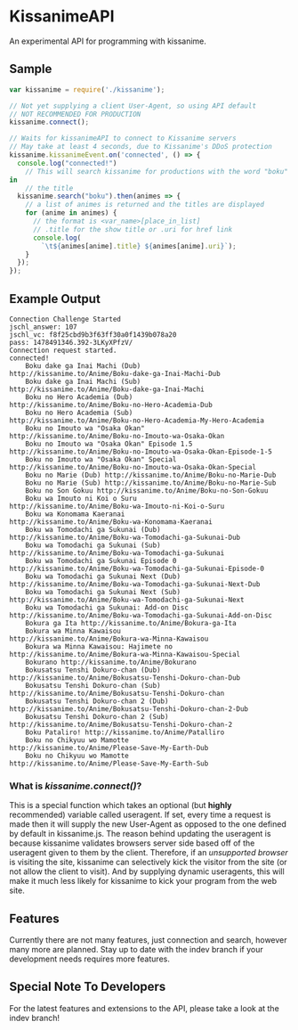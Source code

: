 # KissanimeAPI
An experimental API for programming with kissanime.

## Sample
```javascript
var kissanime = require('./kissanime');

// Not yet supplying a client User-Agent, so using API default
// NOT RECOMMENDED FOR PRODUCTION
kissanime.connect();

// Waits for kissanimeAPI to connect to Kissanime servers
// May take at least 4 seconds, due to Kissanime's DDoS protection
kissanime.kissanimeEvent.on('connected', () => {
  console.log("connected!")
    // This will search kissanime for productions with the word "boku" 
in
    // the title
  kissanime.search("boku").then(animes => {
    // a list of animes is returned and the titles are displayed
    for (anime in animes) {
      // the format is <var_name>[place_in_list]
      // .title for the show title or .uri for href link
      console.log(
        `\t${animes[anime].title} ${animes[anime].uri}`);
    }
  });
});
```
## Example Output
```
Connection Challenge Started
jschl_answer: 107
jschl_vc: f8f25cbd9b3f63ff30a0f1439b078a20
pass: 1478491346.392-3LKyXPfzV/
Connection request started.
connected!
	Boku dake ga Inai Machi (Dub) 
http://kissanime.to/Anime/Boku-dake-ga-Inai-Machi-Dub
	Boku dake ga Inai Machi (Sub) 
http://kissanime.to/Anime/Boku-dake-ga-Inai-Machi
	Boku no Hero Academia (Dub) 
http://kissanime.to/Anime/Boku-no-Hero-Academia-Dub
	Boku no Hero Academia (Sub) 
http://kissanime.to/Anime/Boku-no-Hero-Academia-My-Hero-Academia
	Boku no Imouto wa "Osaka Okan" 
http://kissanime.to/Anime/Boku-no-Imouto-wa-Osaka-Okan
	Boku no Imouto wa "Osaka Okan" Episode 1.5 
http://kissanime.to/Anime/Boku-no-Imouto-wa-Osaka-Okan-Episode-1-5
	Boku no Imouto wa "Osaka Okan" Special 
http://kissanime.to/Anime/Boku-no-Imouto-wa-Osaka-Okan-Special
	Boku no Marie (Dub) http://kissanime.to/Anime/Boku-no-Marie-Dub
	Boku no Marie (Sub) http://kissanime.to/Anime/Boku-no-Marie-Sub
	Boku no Son Gokuu http://kissanime.to/Anime/Boku-no-Son-Gokuu
	Boku wa Imouto ni Koi o Suru 
http://kissanime.to/Anime/Boku-wa-Imouto-ni-Koi-o-Suru
	Boku wa Konomama Kaeranai 
http://kissanime.to/Anime/Boku-wa-Konomama-Kaeranai
	Boku wa Tomodachi ga Sukunai (Dub) 
http://kissanime.to/Anime/Boku-wa-Tomodachi-ga-Sukunai-Dub
	Boku wa Tomodachi ga Sukunai (Sub) 
http://kissanime.to/Anime/Boku-wa-Tomodachi-ga-Sukunai
	Boku wa Tomodachi ga Sukunai Episode 0 
http://kissanime.to/Anime/Boku-wa-Tomodachi-ga-Sukunai-Episode-0
	Boku wa Tomodachi ga Sukunai Next (Dub) 
http://kissanime.to/Anime/Boku-wa-Tomodachi-ga-Sukunai-Next-Dub
	Boku wa Tomodachi ga Sukunai Next (Sub) 
http://kissanime.to/Anime/Boku-wa-Tomodachi-ga-Sukunai-Next
	Boku wa Tomodachi ga Sukunai: Add-on Disc 
http://kissanime.to/Anime/Boku-wa-Tomodachi-ga-Sukunai-Add-on-Disc
	Bokura ga Ita http://kissanime.to/Anime/Bokura-ga-Ita
	Bokura wa Minna Kawaisou 
http://kissanime.to/Anime/Bokura-wa-Minna-Kawaisou
	Bokura wa Minna Kawaisou: Hajimete no 
http://kissanime.to/Anime/Bokura-wa-Minna-Kawaisou-Special
	Bokurano http://kissanime.to/Anime/Bokurano
	Bokusatsu Tenshi Dokuro-chan (Dub) 
http://kissanime.to/Anime/Bokusatsu-Tenshi-Dokuro-chan-Dub
	Bokusatsu Tenshi Dokuro-chan (Sub) 
http://kissanime.to/Anime/Bokusatsu-Tenshi-Dokuro-chan
	Bokusatsu Tenshi Dokuro-chan 2 (Dub) 
http://kissanime.to/Anime/Bokusatsu-Tenshi-Dokuro-chan-2-Dub
	Bokusatsu Tenshi Dokuro-chan 2 (Sub) 
http://kissanime.to/Anime/Bokusatsu-Tenshi-Dokuro-chan-2
	Boku Pataliro! http://kissanime.to/Anime/Patalliro
	Boku no Chikyuu wo Mamotte 
http://kissanime.to/Anime/Please-Save-My-Earth-Dub
	Boku no Chikyuu wo Mamotte 
http://kissanime.to/Anime/Please-Save-My-Earth-Sub
```

### What is _kissanime.connect()_?
This is a special function which takes an optional (but __highly__ 
recommended) variable called useragent. If set,
every time a request is made then it will supply the new User-Agent as 
opposed to the one defined by default in kissanime.js. The reason
behind updating the useragent is because kissanime validates browsers 
server side based off of the useragent given to them by the client.
Therefore, if an _unsupported browser_ is visiting the site, kissanime 
can selectively kick the visitor from the site (or not allow the
client to visit). And by supplying dynamic useragents, this will make it 
much less likely for kissanime to kick your program from the
web site.

## Features
Currently there are not many features, just connection and search, 
however many more are planned. Stay up to date with the indev branch if
your development needs requires more features.

## Special Note To Developers
For the latest features and extensions to the API, please take a look
at the indev branch!
